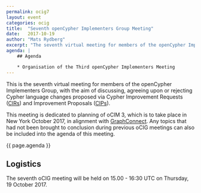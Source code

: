 ```yaml
---
permalink: ocig7
layout: event
categories: ocig
title:  "Seventh openCypher Implementers Group Meeting"
date:   2017-10-19
author: "Mats Rydberg"
excerpt: "The seventh virtual meeting for members of the openCypher Implementers Group."
agenda: |
    ## Agenda

    * Organisation of the Third openCypher Implementers Meeting
---
```

This is the seventh virtual meeting for members of the openCypher Implementers Group, with the aim of discussing, agreeing upon or rejecting Cypher language changes proposed via Cypher Improvement Requests (<a href="https://github.com/opencypher/openCypher/issues?q=is%3Aopen+is%3Aissue+label%3ACIR" target="_blank">CIRs</a>) and Improvement Proposals (<a href="/cips/" target="_blank">CIPs</a>).

This meeting is dedicated to planning of oCIM 3, which is to take place in New York October 2017, in alignment with [GraphConnect](http://graphconnect.com/).
Any topics that had not been brought to conclusion during previous oCIG meetings can also be included into the agenda of this meeting.

{{ page.agenda }}

## Logistics

The seventh oCIG meeting will be held on 15.00 - 16:30 UTC on Thursday, 19 October 2017.
